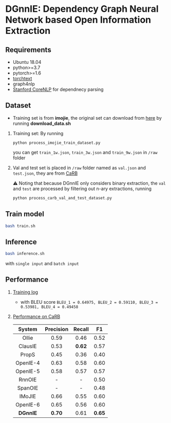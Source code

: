 # DGnnIE: Dependency Graph Neural Network based Open Information Extraction

## Requirements
- Ubuntu 18.04
- python>=3.7
- pytorch>=1.6
- [torchtext](https://pypi.org/project/torchtext/)
- graph4nlp
- [Stanford CoreNLP](https://stanfordnlp.github.io/CoreNLP/download.html) for dependnecy parsing

## Dataset
- Training set is from __imojie__, the original set can download from [here](https://github.com/dair-iitd/imojie) by running __download_data.sh__ 
1. Training set:
    By running
    ```
    python process_imojie_train_dataset.py
    ```
    you can get `train_1w.json`, `train_3w.json` and `train_9w.json` in `/raw` folder

2. Val and test set is placed in `/raw` folder named as `val.json` and `test.json`, they are from [CaRB](https://github.com/dair-iitd/CaRB)
    
    ⚠ Noting that because DGnnIE only considers binary extraction, the `val` and `test` are processed by filtering out n-ary extractions, running
    ```python
    python process_carb_val_and_test_dataset.py
    ``` 

## Train model
```bash
bash train.sh
```

## Inference
```bash
bash inference.sh
```
with `single input` and `batch input`

## Performance
1. [Training log](./out/gcn_bi_sep_l2_ckpt/metric.log)
    - with BLEU score `BLEU_1 = 0.64975, BLEU_2 = 0.59110, BLEU_3 = 0.53981, BLEU_4 = 0.49458`

2. [Performance on CaRB](./out/gcn_bi_sep_l2_ckpt/carb.log)

    |  System     | Precision   | Recall        |     F1        |
    | :---:       |    :----:   |     :---:     |     :---:     |
    | Ollie       | 0.59        | 0.46          | 0.52          |
    | ClausIE     | 0.53        | __0.62__      | 0.57          |
    | PropS       | 0.45        | 0.36          | 0.40          |
    | OpenIE-4    | 0.63        | 0.58          | 0.60          |
    | OpenIE-5    | 0.58        | 0.57          | 0.57          |
    | RnnOIE      | -           | -             | 0.50          |
    | SpanOIE     | -           | -             | 0.48          |
    | IMoJIE      | 0.66        | 0.55          | 0.60          |
    | OpenIE-6    | 0.65        | 0.56          | 0.60          |
    | __DGnnIE__ | __0.70__     | 0.61          | __0.65__      |

